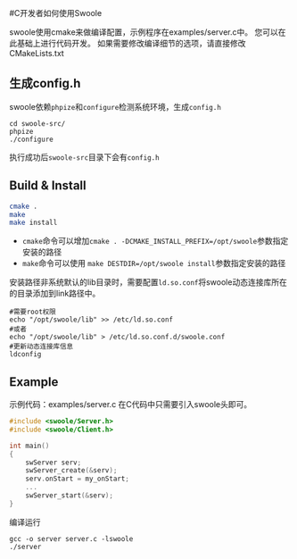 #C开发者如何使用Swoole

swoole使用cmake来做编译配置，示例程序在examples/server.c中。
您可以在此基础上进行代码开发。
如果需要修改编译细节的选项，请直接修改CMakeLists.txt

生成config.h
----
swoole依赖`phpize`和`configure`检测系统环境，生成`config.h`
```shell
cd swoole-src/
phpize
./configure
```
执行成功后`swoole-src`目录下会有`config.h`

Build & Install
-----
```bash
cmake .
make
make install
```
* `cmake`命令可以增加`cmake . -DCMAKE_INSTALL_PREFIX=/opt/swoole`参数指定安装的路径
* `make`命令可以使用 `make DESTDIR=/opt/swoole install`参数指定安装的路径

安装路径非系统默认的lib目录时，需要配置`ld.so.conf`将swoole动态连接库所在的目录添加到link路径中。

```shell
#需要root权限
echo "/opt/swoole/lib" >> /etc/ld.so.conf
#或者
echo "/opt/swoole/lib" > /etc/ld.so.conf.d/swoole.conf
#更新动态连接库信息
ldconfig
```

Example
-----
示例代码：examples/server.c
在C代码中只需要引入swoole头即可。
```c
#include <swoole/Server.h>
#include <swoole/Client.h>

int main() 
{
    swServer serv;
    swServer_create(&serv);
    serv.onStart = my_onStart;
    ...
    swServer_start(&serv);
}
```
编译运行
```
gcc -o server server.c -lswoole
./server
```
